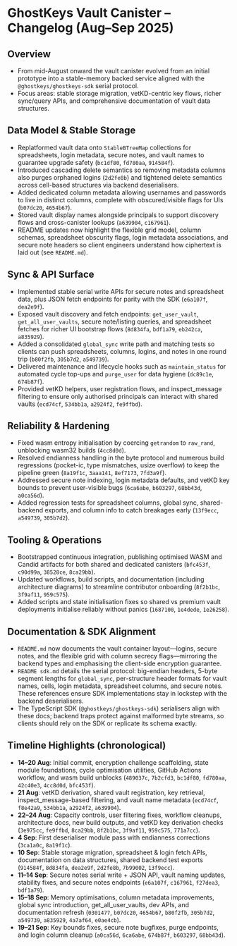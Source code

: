 # GhostKeys Vault Canister – Changelog (Aug–Sep 2025)

## Overview
- From mid-August onward the vault canister evolved from an initial prototype into a stable-memory backed service aligned with the `@ghostkeys/ghostkeys-sdk` serial protocol.
- Focus areas: stable storage migration, vetKD-centric key flows, richer sync/query APIs, and comprehensive documentation of vault data structures.

## Data Model & Stable Storage
- Replatformed vault data onto `StableBTreeMap` collections for spreadsheets, login metadata, secure notes, and vault names to guarantee upgrade safety (`bc1df80`, `fd780aa`, `914584f`).
- Introduced cascading delete semantics so removing metadata columns also purges orphaned logins (`2d2fe8b`) and tightened delete semantics across cell-based structures via backend deserialisers.
- Added dedicated column metadata allowing usernames and passwords to live in distinct columns, complete with obscured/visible flags for UIs (`b07dc20`, `4654b67`).
- Stored vault display names alongside principals to support discovery flows and cross-canister lookups (`a639904`, `c167961`).
- README updates now highlight the flexible grid model, column schemas, spreadsheet obscurity flags, login metadata associations, and secure note headers so client engineers understand how ciphertext is laid out (see `README.md`).

## Sync & API Surface
- Implemented stable serial write APIs for secure notes and spreadsheet data, plus JSON fetch endpoints for parity with the SDK (`e6a107f`, `dea2e9f`).
- Exposed vault discovery and fetch endpoints: `get_user_vault`, `get_all_user_vaults`, secure note/listing queries, and spreadsheet fetches for richer UI bootstrap flows (`8d834fa`, `bdf1a79`, `eb242ca`, `a835929`).
- Added a consolidated `global_sync` write path and matching tests so clients can push spreadsheets, columns, logins, and notes in one round trip (`b80f2fb`, `305b7d2`, `a549739`).
- Delivered maintenance and lifecycle hooks such as `maintain_status` for automated cycle top-ups and `purge_user` for data hygiene (`dc89c1e`, `674b87f`).
- Provided vetKD helpers, user registration flows, and inspect_message filtering to ensure only authorised principals can interact with shared vaults (`ecd74cf`, `534bb1a`, `a2924f2`, `fe9ffbd`).

## Reliability & Hardening
- Fixed wasm entropy initialisation by coercing `getrandom` to `raw_rand`, unblocking wasm32 builds (`4cc8d0d`).
- Resolved endianness handling in the byte protocol and numerous build regressions (pocket-ic, type mismatches, usize overflow) to keep the pipeline green (`8a19f1c`, `3aaa141`, `8ef7173`, `7fd3a9f`).
- Addressed secure note indexing, login metadata defaults, and vetKD key bounds to prevent user-visible bugs (`6ca6abe`, `b603297`, `68bb43d`, `a0ca56d`).
- Added regression tests for spreadsheet columns, global sync, shared-backend exports, and column info to catch breakages early (`13f9ecc`, `a549739`, `305b7d2`).

## Tooling & Operations
- Bootstrapped continuous integration, publishing optimised WASM and Candid artifacts for both shared and dedicated canisters (`bfc453f`, `c90d99a`, `38528ce`, `8ca29bb`).
- Updated workflows, build scripts, and documentation (including architecture diagrams) to streamline contributor onboarding (`8f2b1bc`, `3f9af11`, `959c575`).
- Added scripts and state initialisation fixes so shared vs premium vault deployments initialise reliably without panics (`1687100`, `1e4dede`, `1e26258`).

## Documentation & SDK Alignment
- `README.md` now documents the vault container layout—logins, secure notes, and the flexible grid with column secrecy flags—mirroring the backend types and emphasising the client-side encryption guarantee.
- `README sdk.md` details the serial protocol: big-endian headers, 5-byte segment lengths for `global_sync`, per-structure header formats for vault names, cells, login metadata, spreadsheet columns, and secure notes. These references ensure SDK implementations stay in lockstep with the backend deserialisers.
- The TypeScript SDK (`@ghostkeys/ghostkeys-sdk`) serialisers align with these docs; backend traps protect against malformed byte streams, so clients should rely on the SDK or replicate its schema exactly.

## Timeline Highlights (chronological)
- **14–20 Aug**: Initial commit, encryption challenge scaffolding, state module foundations, cycle optimisation utilities, GitHub Actions workflow, and wasm build unblocks (`489037c`, `7b2cfd3`, `bc1df80`, `fd780aa`, `42c40e3`, `4cc8d0d`, `bfc453f`).
- **21 Aug**: vetKD derivation, shared vault registration, key retrieval, inspect_message-based filtering, and vault name metadata (`ecd74cf`, `f8e42a9`, `534bb1a`, `a2924f2`, `a639904`).
- **22–24 Aug**: Capacity controls, user filtering fixes, workflow cleanups, architecture docs, new build outputs, and vetKD key derivation checks (`3e975cc`, `fe9ffbd`, `8ca29bb`, `8f2b1bc`, `3f9af11`, `959c575`, `771a7cc`).
- **4 Sep**: First deserialiser module pass with endianness corrections (`3ca1a0c`, `8a19f1c`).
- **10 Sep**: Stable storage migration, spreadsheet & login fetch APIs, documentation on data structures, shared backend test exports (`914584f`, `8d834fa`, `dea2e9f`, `2d2fe8b`, `7b99002`, `13f9ecc`).
- **11–14 Sep**: Secure notes serial write + JSON API, vault naming updates, stability fixes, and secure notes endpoints (`e6a107f`, `c167961`, `f27dea3`, `bdf1a79`).
- **15–18 Sep**: Memory optimisations, column metadata improvements, global sync introduction, get_all_user_vaults, dev APIs, and documentation refresh (`0301477`, `b07dc20`, `4654b67`, `b80f2fb`, `305b7d2`, `a549739`, `a835929`, `4a7af64`, `e0ae4cb`).
- **19–21 Sep**: Key bounds fixes, secure note bugfixes, purge endpoints, and login column cleanup (`a0ca56d`, `6ca6abe`, `674b87f`, `b603297`, `68bb43d`).